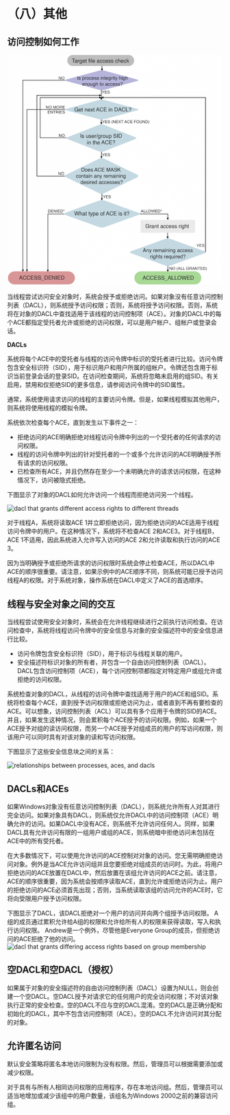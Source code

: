 # （八）其他

## 访问控制如何工作

![](.gitbook/assets/image%20%284%29.png)

当线程尝试访问安全对象时，系统会授予或拒绝访问。如果对象没有任意访问控制列表（DACL），则系统授予访问权限；否则，系统将授予访问权限。否则，系统将在对象的DACL中查找适用于该线程的访问控制项（ACE）。对象的DACL中的每个ACE都指定受托者允许或拒绝的访问权限，可以是用户帐户、组帐户或登录会话。

**DACLs**

系统将每个ACE中的受托者与线程的访问令牌中标识的受托者进行比较。访问令牌包含安全标识符（SID），用于标识用户和用户所属的组帐户。令牌还包含用于标识当前登录会话的登录SID。在访问检查期间，系统将忽略未启用的组SID。有关启用，禁用和仅拒绝SID的更多信息，请参阅访问令牌中的SID属性。

通常，系统使用请求访问的线程的主要访问令牌。但是，如果线程模拟其他用户，则系统将使用线程的模拟令牌。

系统依次检查每个ACE，直到发生以下事件之一：

* 拒绝访问的ACE明确拒绝对线程访问令牌中列出的一个受托者的任何请求的访问权限。
* 线程的访问令牌中列出的针对受托者的一个或多个允许访问的ACE明确授予所有请求的访问权限。
* 已检查所有ACE，并且仍然存在至少一个未明确允许的请求访问权限，在这种情况下，访问被隐式拒绝。

下图显示了对象的DACL如何允许访问一个线程而拒绝访问另一个线程。

![dacl that grants different access rights to different threads](https://docs.microsoft.com/zh-cn/windows/win32/secauthz/images/accctrl1.png)

对于线程A，系统将读取ACE 1并立即拒绝访问，因为拒绝访问的ACE适用于线程访问令牌中的用户。在这种情况下，系统将不检查ACE 2和ACE3。对于线程B，ACE 1不适用，因此系统进入允许写入访问的ACE 2和允许读取和执行访问的ACE 3。

因为当明确授予或拒绝所请求的访问权限时系统会停止检查ACE，所以DACL中ACE的顺序很重要。请注意，如果示例中的ACE顺序不同，则系统可能已授予访问线程A的权限。对于系统对象，操作系统在DACL中定义了ACE的首选顺序。

## 线程与安全对象之间的交互

当线程尝试使用安全对象时，系统会在允许线程继续进行之前执行访问检查。在访问检查中，系统将线程访问令牌中的安全信息与对象的安全描述符中的安全信息进行比较。

* 访问令牌包含安全标识符（SID），用于标识与线程关联的用户。
* 安全描述符标识对象的所有者，并包含一个自由访问控制列表（DACL）。 DACL包含访问控制项（ACE），每个访问控制项都指定对特定用户或组允许或拒绝的访问权限。

系统检查对象的DACL，从线程的访问令牌中查找适用于用户的ACE和组SID。系统将检查每个ACE，直到授予访问权限或拒绝访问为止，或者直到不再有要检查的ACE。可以想象，访问控制列表（ACL）可以具有多个应用于令牌的SID的ACE。并且，如果发生这种情况，则会累积每个ACE授予的访问权限。例如，如果一个ACE授予对组的读访问权限，而另一个ACE授予对组成员的用户的写访问权限，则该用户可以同时具有对该对象的读和写访问权限。

下图显示了这些安全信息块之间的关系：

![relationships between processes, aces, and dacls](https://docs.microsoft.com/zh-cn/windows/win32/secauthz/images/cssec-02.png)

## DACLs和ACEs

如果Windows对象没有任意访问控制列表（DACL），则系统允许所有人对其进行完全访问。如果对象具有DACL，则系统仅允许DACL中的访问控制项（ACE）明确允许的访问。如果DACL中没有ACE，则系统不允许访问任何人。同样，如果DACL具有允许访问有限的一组用户或组的ACE，则系统暗中拒绝访问未包括在ACE中的所有受托者。

在大多数情况下，可以使用允许访问的ACE控制对对象的访问。您无需明确拒绝访问对象。例外是当ACE允许访问组并且您要拒绝对组成员的访问时。为此，将用户拒绝访问的ACE放置在DACL中，然后放置在该组允许访问的ACE之前。请注意，ACE的顺序很重要，因为系统会按顺序读取ACE，直到允许或拒绝访问为止。用户的拒绝访问的ACE必须首先出现；否则，当系统读取该组的访问允许的ACE时，它将向受限用户授予访问权限。

下图显示了DACL，该DACL拒绝对一个用户的访问并向两个组授予访问权限。 A组的成员通过累积允许给A组的权限和允许给所有人的权限来获得读取，写入和执行访问权限。 Andrew是一个例外，尽管他是Everyone Group的成员，但拒绝访问的ACE拒绝了他的访问。![dacl that grants differing access rights based on group membership](https://docs.microsoft.com/zh-cn/windows/win32/secauthz/images/accctrl1.png)

## 空DACL和空DACL（授权）

如果属于对象的安全描述符的自由访问控制列表（DACL）设置为NULL，则会创建一个空DACL。空DACL授予对请求它的任何用户的完全访问权限；不对该对象执行正常的安全检查。空的DACL不应与空的DACL混淆。空的DACL是正确分配和初始化的DACL，其中不包含访问控制项（ACE）。空的DACL不允许访问对其分配的对象。

## 允许匿名访问

默认安全策略将匿名本地访问限制为没有权限。然后，管理员可以根据需要添加或减少权限。

对于具有与所有人相同访问权限的应用程序，存在本地访问组。然后，管理员可以适当地增加或减少该组中的用户数量，该组名为Windows 2000之前的兼容访问组。

